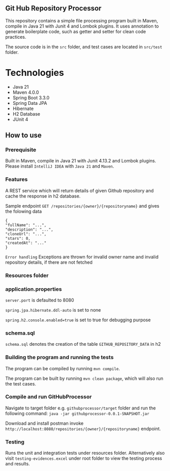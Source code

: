 ## Git Hub Repository Processor

This repository contains a simple file processing program built in Maven, compile in Java 21 with Junit 4 and
Lombok plugins. It uses annotation to
generate boilerplate code, such as getter and setter for clean code practices.

The source code is in the `src` folder, and test cases are located in `src/test` folder.

# Technologies

- Java 21
- Maven 4.0.0
- Spring Boot 3.3.0
- Spring Data JPA
- Hibernate
- H2 Database
- JUnit 4

## How to use

### Prerequisite

Built in Maven, compile in Java 21 with Junit 4.13.2 and Lombok plugins. Please install `IntelliJ IDEA` with `Java 21`
and `Maven`.

### Features

A REST service which will return details of given Github repository and cache the response in h2 database.

Sample endpoint `GET /repositories/{owner}/{repositoryname}` and gives the folowing data

```
{
"fullName": "...",
"description": "...",
"cloneUrl": "...",
"stars": 0,
"createdAt": "..."
}
```

`Error handling` Exceptions are thrown for invalid owner name and invalid repository details, if there are not fetched

### Resources folder

### application.properties

`server.port` is defaulted to 8080

`spring.jpa.hibernate.ddl-auto` is set to none

`spring.h2.console.enabled=true` is set to true for debugging purpose

### schema.sql

`schema.sql` denotes the creation of the table `GITHUB_REPOSITORY_DATA` in h2

### Building the program and running the tests

The program can be compiled by running ```mvn compile```.

The program can be built by running `mvn clean package`, which will also run the test cases.

### Compile and run GitHubProcessor

Navigate to target folder e.g. `githubprocessor/target` folder and run the following command:
`java -jar githubprocessor-0.0.1-SNAPSHOT.jar`

Download and install postman invoke `http://localhost:8080/repositories/{owner}/{repositoryname}` endpoint.

### Testing

Runs the unit and integration tests under resources folder.
Alternatively also visit `testing-evidences.excel` under root folder to view the testing process and results.
